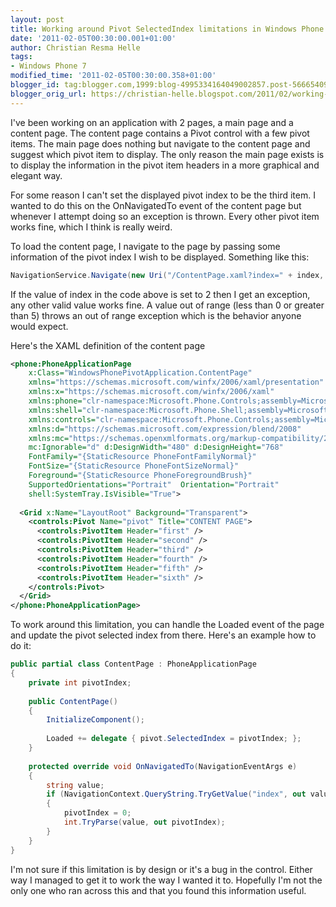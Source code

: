 ```yaml
---
layout: post
title: Working around Pivot SelectedIndex limitations in Windows Phone 7
date: '2011-02-05T00:30:00.001+01:00'
author: Christian Resma Helle
tags:
- Windows Phone 7
modified_time: '2011-02-05T00:30:00.358+01:00'
blogger_id: tag:blogger.com,1999:blog-4995334164049002857.post-566654096796432301
blogger_orig_url: https://christian-helle.blogspot.com/2011/02/working-around-pivot-selectedindex.html
---
```


I've been working on an application with 2 pages, a main page and a content page. The content page contains a Pivot control with a few pivot items. The main page does nothing but navigate to the content page and suggest which pivot item to display. The only reason the main page exists is to display the information in the pivot item headers in a more graphical and elegant way.  
  
For some reason I can't set the displayed pivot index to be the third item. I wanted to do this on the OnNavigatedTo event of the content page but whenever I attempt doing so an exception is thrown. Every other pivot item works fine, which I think is really weird.  
  
To load the content page, I navigate to the page by passing some information of the pivot index I wish to be displayed. Something like this:  

```csharp
NavigationService.Navigate(new Uri("/ContentPage.xaml?index=" + index, UriKind.Relative));
```  

If the value of index in the code above is set to 2 then I get an exception, any other valid value works fine. A value out of range (less than 0 or greater than 5) throws an out of range exception which is the behavior anyone would expect.  
  
Here's the XAML definition of the content page  
  
```xml
<phone:PhoneApplicationPage
    x:Class="WindowsPhonePivotApplication.ContentPage"
    xmlns="https://schemas.microsoft.com/winfx/2006/xaml/presentation"
    xmlns:x="https://schemas.microsoft.com/winfx/2006/xaml"
    xmlns:phone="clr-namespace:Microsoft.Phone.Controls;assembly=Microsoft.Phone"
    xmlns:shell="clr-namespace:Microsoft.Phone.Shell;assembly=Microsoft.Phone"
    xmlns:controls="clr-namespace:Microsoft.Phone.Controls;assembly=Microsoft.Phone.Controls"
    xmlns:d="https://schemas.microsoft.com/expression/blend/2008"
    xmlns:mc="https://schemas.openxmlformats.org/markup-compatibility/2006"
    mc:Ignorable="d" d:DesignWidth="480" d:DesignHeight="768"
    FontFamily="{StaticResource PhoneFontFamilyNormal}"
    FontSize="{StaticResource PhoneFontSizeNormal}"
    Foreground="{StaticResource PhoneForegroundBrush}"
    SupportedOrientations="Portrait"  Orientation="Portrait"
    shell:SystemTray.IsVisible="True">
 
  <Grid x:Name="LayoutRoot" Background="Transparent">
    <controls:Pivot Name="pivot" Title="CONTENT PAGE">
      <controls:PivotItem Header="first" />
      <controls:PivotItem Header="second" />
      <controls:PivotItem Header="third" />
      <controls:PivotItem Header="fourth" />
      <controls:PivotItem Header="fifth" />
      <controls:PivotItem Header="sixth" />
    </controls:Pivot>
  </Grid> 
</phone:PhoneApplicationPage>
```  
  
To work around this limitation, you can handle the Loaded event of the page and update the pivot selected index from there. Here's an example how to do it:  
  
```csharp
public partial class ContentPage : PhoneApplicationPage
{
    private int pivotIndex;
 
    public ContentPage()
    {
        InitializeComponent();
 
        Loaded += delegate { pivot.SelectedIndex = pivotIndex; };
    }
 
    protected override void OnNavigatedTo(NavigationEventArgs e)
    {
        string value;
        if (NavigationContext.QueryString.TryGetValue("index", out value))
        {
            pivotIndex = 0;
            int.TryParse(value, out pivotIndex);
        }
    }
}
```  
  
I'm not sure if this limitation is by design or it's a bug in the control. Either way I managed to get it to work the way I wanted it to. Hopefully I'm not the only one who ran across this and that you found this information useful.